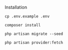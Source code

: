 Installation

`cp .env.example .env`

`composer install`

`php artisan migrate --seed`

`php artisan provider:fetch`
